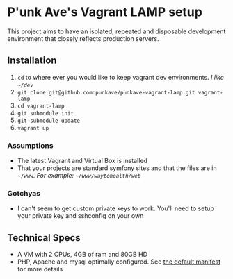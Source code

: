 # P'unk Ave's Vagrant LAMP setup

This project aims to have an isolated, repeated and disposable development environment that closely reflects production servers.

## Installation

1. `cd` to where ever you would like to keep vagrant dev environments. *I like `~/dev`*
2. `git clone git@github.com:punkave/punkave-vagrant-lamp.git vagrant-lamp`
3. `cd vagrant-lamp`
4. `git submodule init`
5. `git submodule update`
6. `vagrant up`

### Assumptions

* The latest Vagrant and Virtual Box is installed
* That your projects are standard symfony sites and that the files are in `~/www`. *For example: `~/www/waytohealth/web`*

### Gotchyas

* I can't seem to get custom private keys to work. You'll need to setup your private key and sshconfig on your own

## Technical Specs

* A VM with 2 CPUs, 4GB of ram and 80GB HD
* PHP, Apache and mysql optimally configured. See [the default manifest](/punkave/punkave-vagrant-lamp/blob/master/provision/manifests/default.pp) for more details
